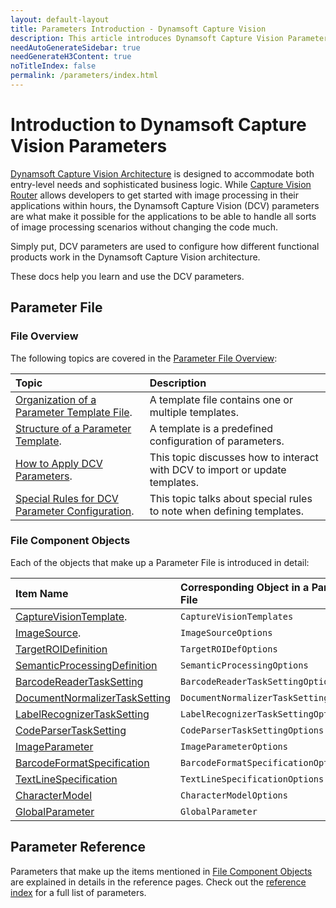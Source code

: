 ```yaml
---
layout: default-layout
title: Parameters Introduction - Dynamsoft Capture Vision
description: This article introduces Dynamsoft Capture Vision Parameters.
needAutoGenerateSidebar: true
needGenerateH3Content: true
noTitleIndex: false
permalink: /parameters/index.html
---
```


# Introduction to Dynamsoft Capture Vision Parameters

[Dynamsoft Capture Vision Architecture](../architecture/index.md) is designed to accommodate both entry-level needs and sophisticated business logic. While [Capture Vision Router](../architecture/index.md#capture-vision-router) allows developers to get started with image processing in their applications within hours, the Dynamsoft Capture Vision (DCV) parameters are what make it possible for the applications to be able to handle all sorts of image processing scenarios without changing the code much.

Simply put, DCV parameters are used to configure how different functional products work in the Dynamsoft Capture Vision architecture.

These docs help you learn and use the DCV parameters.

## Parameter File

### File Overview

The following topics are covered in the [Parameter File Overview](file/index.md):

| Topic                                                                                                         | Description                                                                  |
| :------------------------------------------------------------------------------------------------------------ | :--------------------------------------------------------------------------- |
| [Organization of a Parameter Template File](file/index.md#organization-of-a-parameter-template-file).         | A template file contains one or multiple templates.                          |
| [Structure of a Parameter Template](file/index.md#structure-of-a-parameter-template).                         | A template is a predefined configuration of parameters.                      |
| [How to Apply DCV Parameters](file/index.md#how-to-apply-dcv-parameters).                                     | This topic discusses how to interact with DCV to import or update templates. |
| [Special Rules for DCV Parameter Configuration](file/index.md#special-rules-for-dcv-parameter-configuration). | This topic talks about special rules to note when defining templates.        |

### File Component Objects

Each of the objects that make up a Parameter File is introduced in detail:

| Item Name                                                                               | Corresponding Object in a Parameter File |
| :-------------------------------------------------------------------------------------- | :--------------------------------------- |
| [CaptureVisionTemplate](file/capture-vision-template.md).                               | `CaptureVisionTemplates`                 |
| [ImageSource](file/image-source.md).                                                    | `ImageSourceOptions`                     |
| [TargetROIDefinition](file/target-roi-def-options/index.md)                             | `TargetROIDefOptions`                    |
| [SemanticProcessingDefinition](file/semantic-processing-options/index.md)               | `SemanticProcessingOptions`              |
| [BarcodeReaderTaskSetting](file/task-settings/barcode-reader-task-setting.md)           | `BarcodeReaderTaskSettingOptions`        |
| [DocumentNormalizerTaskSetting](file/task-settings/document-normalizer-task-setting.md) | `DocumentNormalizerTaskSettingOptions`   |
| [LabelRecognizerTaskSetting](file/task-settings/label-recognizer-task-setting.md)       | `LabelRecognizerTaskSettingOptions`      |
| [CodeParserTaskSetting](file/task-settings/code-parser-task-setting.md)                 | `CodeParserTaskSettingOptions`           |
| [ImageParameter](file/image-parameter.md)                                               | `ImageParameterOptions`                  |
| [BarcodeFormatSpecification](file/auxiliary/barcode-format-specification.md)            | `BarcodeFormatSpecificationOptions`      |
| [TextLineSpecification](file/auxiliary/textline-specification.md)                       | `TextLineSpecificationOptions`           |
| [CharacterModel](file/auxiliary/character-model.md)                                     | `CharacterModelOptions`                  |
| [GlobalParameter](file/auxiliary/global-parameter.md)                                   | `GlobalParameter`                        |

## Parameter Reference

Parameters that make up the items mentioned in [File Component Objects](#file-component-objects) are explained in details in the reference pages. Check out the [reference index](reference/index.md) for a full list of parameters.